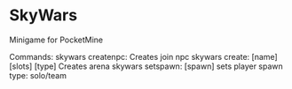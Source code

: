 # SkyWars
Minigame for PocketMine

Commands:
    skywars createnpc: Creates join npc
    skywars create: [name] [slots] [type] Creates arena
    skywars setspawn: [spawn] sets player spawn
    type: solo/team
     

